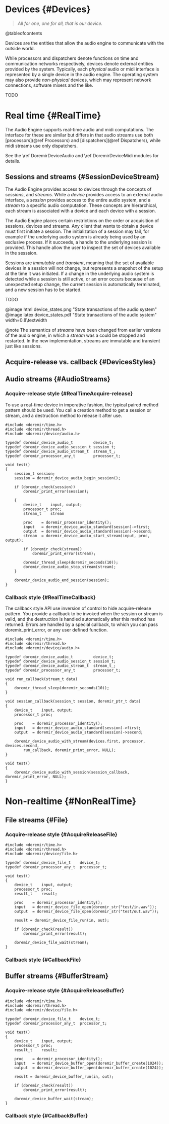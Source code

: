 
# Devices {#Devices}

> *All for one, one for all, that is our device.*

@tableofcontents

Devices are the entities that allow the audio engine to communicate with the outside world. 

While processors and dispatchers denote functions on time and communication networks respectively, devices denote
external entities provided by the system. Typically, each *physical* audio or midi interface is represented by a
single device in the audio engine. The operating system may also provide *non-physical* devices, which may represent
network connections, software mixers and the like.

TODO

# Real time {#RealTime}

The Audio Engine supports real-time audio and midi computations. The interface for these are similar but differs
in that audio streams use both [processors](@ref Processors) and [dispatchers](@ref Dispatchers), while midi 
streams use only dispatchers. 

See the \ref DoremirDeviceAudio and \ref DoremirDeviceMidi modules for details.

## Sessions and streams {#SessionDeviceStream}

The Audio Engine provides access to devices through the concepts of *sessions*, and *streams*. While a *device*
provides access to an external audio interface, a *session* provides access to the entire audio system, and a *stream*
to a specific audio computation. These concepts are hierarchical, each stream is associated with a device and each
device with a session.

The Audio Engine places certain restrictions on the order or acquisition of sessions, devices and streams. Any
client that wants to obtain a device must first initiate a session. The initialization of a session may fail, for
example if the underlying audio system is already being used by an exclusive process. If it succeeds, a handle
to the underlying session is provided. This handle allow the user to inspect the set of devices available in the
sesssion. 

Sessions are *immutable* and *transient*, meaning that the set of available devices in a session will not
change, but represents a snapshot of the setup at the time it was initiated. If a change in the underlying 
audio system is detected while a session is still active, or an error occurs because of an unexpected setup change,
the current session is automatically terminated, and a new session has to be started.

TODO

@image html  device_states.png "State transactions of the audio system"
@image latex device_states.pdf "State transactions of the audio system" width=0.8\textwidth

@note
    The semantics of *streams* have been changed from earlier versions of the audio engine, in which a *stream* was
    a could be stopped and restarted. In the new implementation, streams are immutable and transient just
    like sessions.

## Acquire-release vs. callback {#DevicesStyles}

## Audio streams {#AudioStreams}

### Acquire-release style {#RealTimeAcquire-release}

To use a real-time device in imperative fashion, the typical paired method pattern should be used. You call 
a creation method to get a session or stream, and a destruction method to release it after use. 

~~~~
#include <doremir/time.h>
#include <doremir/thread.h>
#include <doremir/device/audio.h>

typedef doremir_device_audio_t         device_t;
typedef doremir_device_audio_session_t session_t;
typedef doremir_device_audio_stream_t  stream_t_;
typedef doremir_processor_any_t        processor_t;

void test()
{       
    session_t session;
    session = doremir_device_audio_begin_session();

    if (doremir_check(session))
        doremir_print_error(session);

    {
        device_t    input, output;
        processor_t proc;
        stream_t    stream
        
        proc    = doremir_processor_identity();
        input   = doremir_device_audio_standard(session)->first;
        output  = doremir_device_audio_standard(session)->second;        
        stream  = doremir_device_audio_start_stream(input, proc, output);

        if (doremir_check(stream))
            doremir_print_error(stream);

        doremir_thread_sleep(doremir_seconds(10));
        doremir_device_audio_stop_stream(stream);
    }

    doremir_device_audio_end_session(session);
}
~~~~


### Callback style {#RealTimeCallback}

The callback style API use inversion of control to hide acquire-release pattern. You provide a
callback to be invoked when the session or stream is valid, and the destruction is handled automatically
after this method has returned. Errors are handled by a special callback, to which you can pass
doremir_print_error, or any user defined function.

~~~~
#include <doremir/time.h>
#include <doremir/thread.h>
#include <doremir/device/audio.h>

typedef doremir_device_audio_t         device_t;
typedef doremir_device_audio_session_t session_t;
typedef doremir_device_audio_stream_t  stream_t_;
typedef doremir_processor_any_t        processor_t;

void run_callback(stream_t data)
{
    doremir_thread_sleep(doremir_seconds(10));
}

void session_callback(session_t session, doremir_ptr_t data)
{
    device_t    input, output;
    processor_t proc;

    proc    = doremir_processor_identity();
    input   = doremir_device_audio_standard(session)->first;
    output  = doremir_device_audio_standard(session)->second;        

    doremir_device_audio_with_stream(devices.first, processor, devices.second,
        run_callback, doremir_print_error, NULL);
}

void test()
{
    doremir_device_audio_with_session(session_callback, doremir_print_error, NULL);
}
~~~~


# Non-realtime {#NonRealTime}

## File streams {#File}

### Acquire-release style {#AcquireReleaseFile}

~~~~
#include <doremir/time.h>
#include <doremir/thread.h>
#include <doremir/device/file.h>

typedef doremir_device_file_t    device_t;
typedef doremir_processor_any_t  processor_t;

void test()
{
    device_t    input, output;
    processor_t proc;
    result_t    result;

    proc    = doremir_processor_identity();
    input   = doremir_device_file_open(doremir_str("test/in.wav"));
    output  = doremir_device_file_open(doremir_str("test/out.wav"));

    result = doremir_device_file_run(in, out);

    if (doremir_check(result))
        doremir_print_error(result);

    doremir_device_file_wait(stream);
}
~~~~

### Callback style {#CallbackFile}



## Buffer streams {#BufferStream}

### Acquire-release style {#AcquireReleaseBuffer}

~~~~
#include <doremir/time.h>
#include <doremir/thread.h>
#include <doremir/device/file.h>

typedef doremir_device_file_t    device_t;
typedef doremir_processor_any_t  processor_t;

void test()
{
    device_t    input, output;
    processor_t proc;
    result_t    result;

    proc    = doremir_processor_identity();
    input   = doremir_device_buffer_open(doremir_buffer_create(1024));
    output  = doremir_device_buffer_open(doremir_buffer_create(1024));

    result = doremir_device_buffer_run(in, out);

    if (doremir_check(result))
        doremir_print_error(result);

    doremir_device_buffer_wait(stream);
}
~~~~


### Callback style {#CallbackBuffer}





